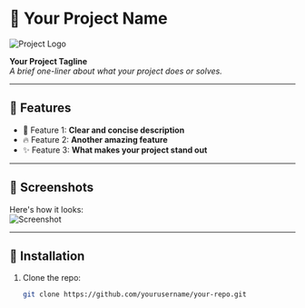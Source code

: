 # 🌟 Your Project Name

![Project Logo](https://via.placeholder.com/150 "Project Logo")

**Your Project Tagline**  
_A brief one-liner about what your project does or solves._

---

## 🚀 Features

- 🌈 Feature 1: **Clear and concise description**
- 🔥 Feature 2: **Another amazing feature**
- ✨ Feature 3: **What makes your project stand out**

---

## 📸 Screenshots

Here's how it looks:  
![Screenshot](https://via.placeholder.com/600x300 "Screenshot Example")

---

## 🔧 Installation

1. Clone the repo:
   ```bash
   git clone https://github.com/yourusername/your-repo.git
